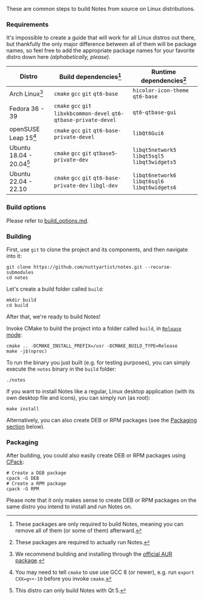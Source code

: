 These are common steps to build Notes from source on Linux distributions.

### Requirements

It's impossible to create a guide that will work for all Linux distros out there, but thankfully the only major difference between all of them will be package names, so feel free to add the appropriate package names for your favorite distro down here *(alphabetically, please)*.

| Distro                       | Build dependencies[^1]                                              | Runtime dependencies[^2]                       |
| ---------------------------- | ------------------------------------------------------------------- | ---------------------------------------------- |
| Arch Linux[^3]               | `cmake` `gcc` `git` `qt6-base`                                      | `hicolor-icon-theme` `qt6-base`                |
| Fedora 36 - 39               | `cmake` `gcc` `git` `libxkbcommon-devel` `qt6-qtbase-private-devel` | `qt6-qtbase-gui`                               |
| openSUSE Leap 15[^4]         | `cmake` `gcc` `git` `qt6-base-private-devel`                        | `libQt6Gui6`                                   |
| Ubuntu 18.04 - 20.04[^5]     | `cmake` `gcc` `git` `qtbase5-private-dev`                           | `libqt5network5` `libqt5sql5` `libqt5widgets5` |
| Ubuntu 22.04 - 22.10         | `cmake` `gcc` `git` `qt6-base-private-dev` `libgl-dev`              | `libqt6network6` `libqt6sql6` `libqt6widgets6` |

[^1]: These packages are only required to build Notes, meaning you can remove all of them (or some of them) afterward.
[^2]: These packages are required to actually run Notes.
[^3]: We recommend building and installing through the [official AUR package](https://aur.archlinux.org/packages/notes).
[^4]: You may need to tell `cmake` to use use GCC 8 (or newer), e.g. run `export CXX=g++-10` before you invoke `cmake`.
[^5]: This distro can only build Notes with Qt 5.

### Build options

Please refer to [build_options.md](build_options.md).

### Building

First, use `git` to clone the project and its components, and then navigate into it:

```shell
git clone https://github.com/nuttyartist/notes.git --recurse-submodules
cd notes
```

Let's create a build folder called `build`:

```shell
mkdir build
cd build
```

After that, we're ready to build Notes!

Invoke CMake to build the project into a folder called `build`, in [`Release` mode](https://cmake.org/cmake/help/latest/variable/CMAKE_BUILD_TYPE.html):

```shell
cmake .. -DCMAKE_INSTALL_PREFIX=/usr -DCMAKE_BUILD_TYPE=Release
make -j$(nproc)
```

To run the binary you just built (e.g. for testing purposes), you can simply execute the `notes` binary in the `build` folder:

```shell
./notes
```

If you want to install Notes like a regular, Linux desktop application (with its own desktop file and icons), you can simply run (as root):

```shell
make install
```

Alternatively, you can also create DEB or RPM packages (see the [Packaging section](#Packaging) below).

### Packaging

After building, you could also easily create DEB or RPM packages using [CPack](https://cmake.org/cmake/help/latest/manual/cpack.1.html):

```shell
# Create a DEB package
cpack -G DEB
# Create a RPM package
cpack -G RPM
```

Please note that it only makes sense to create DEB or RPM packages on the same distro you intend to install and run Notes on.
